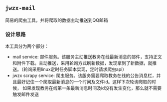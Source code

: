 ## `jwzx-mail`
简易的爬虫工具，并将爬取的数据主动推送到QQ邮箱
### 设计思路
本工具分为两个部分：
- mail service: 邮件服务。该服务主动推送教务在线最新消息的邮件，支持正文和附件下载。主动推送，采用轮询方式刷新数据，发现拿到了新数据，就推送。（轮询采用linux定时任务脚本实现，定时请求爬虫api）
- jwzx scrapy service: 爬虫服务。该服务需要爬取教务在线的公告消息栏，并且最好记住一个爬取最新消息的一个时间及文件id。这样下次轮询爬取的时候，
如果发现教务在线第一条最新消息时间及id没有发生变化，那么就不需要触发邮件发送
